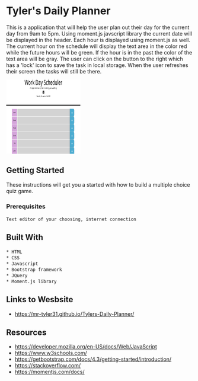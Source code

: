 # Tyler's Daily Planner

This is a application that will help the user plan out their day for the current day from 9am to 5pm. Using moment.js javscript library the current date will be displayed in the header. Each hour is displayed using moment.js as well. The current hour on the schedule will display the text area in the color red while the future hours will be green. If the hour is in the past the color of the text area will be gray. The user can click on the button to the right which has a 'lock' icon to save the task in local storage. When the user refreshes their screen the tasks will still be there.

<img class="img-fluid py-2" src="assets/images/img1.PNG" alt="screen shot" width="200" height="200"> 
          

## Getting Started

These instructions will get you a started with how to build a multiple choice quiz game.

### Prerequisites

```
Text editor of your choosing, internet connection
```

## Built With
```
* HTML
* CSS
* Javascript
* Bootstrap framework
* JQuery
* Moment.js library

```

## Links to Wesbsite 

- https://mr-tyler31.github.io/Tylers-Daily-Planner/




## Resources

- https://developer.mozilla.org/en-US/docs/Web/JavaScript
- https://www.w3schools.com/
- https://getbootstrap.com/docs/4.3/getting-started/introduction/
- https://stackoverflow.com/
- https://momentjs.com/docs/

